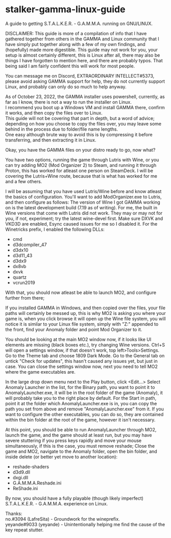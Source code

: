 # stalker-gamma-linux-guide
A guide to getting S.T.A.L.K.E.R. - G.A.M.M.A. running on GNU/LINUX.

DISCLAIMER:
This guide is more of a compilation of info that I have gathered together from others in the GAMMA and Linux community that I have simply put together along with a few of my own findings, and (hopefully) made more digestible. This guide may not work for you, your setup is almost certainly different, this is Linux after all, there may also be things I have forgotten to mention here, and there are probably typos. That being said I am fairly confident this will work for most people.

You can message me on Discord, EXTRAORDINARY INTELLECT#5373, please avoid asking GAMMA support for help, they do not currently support Linux, and probably can only do so much to help anyway.

As of October 23, 2022, the GAMMA installer uses powershell, currently, as far as I know, there is not a way to run the installer on Linux.<br />I recommend you boot up a Windows VM and install GAMMA there, confirm it works, and then copy the files over to Linux.<br />This guide will not be covering that part in depth, but a word of advice; depending on how you choose to copy the files over, you may leave some behind in the process due to folder/file name lengths.<br />One easy although brute way to avoid this is by compressing it before transferring, and then extracting it in Linux.

Okay, you have the GAMMA files on your distro ready to go, now what?

You have two options, running the game through Lutris with Wine, or you can try adding MO2 (Mod Organizer 2) to Steam, and running it through Proton, this has worked for atleast one person on SteamDeck. I will be covering the Lutris+Wine route, because that is what has worked for me and a few others.

I will be assuming that you have used Lutris/Wine before and know atleast the basics of configuration.
You'll want to add ModOrganizer.exe to Lutris, and then configure as follows:
The version of Wine I got GAMMA working on is the latest development build (7.19 as of writing). For me, the built in Wine versions that come with Lutris did not work. They may or may not for you, if not, experiment; try the latest wine-devel first.
Make sure DXVK and VKD3D are enabled, Esync caused issues for me so I disabled it.
For the Winetricks prefix, I enabled the following DLLs:
- cmd
- d3dcompiler_47
- d3dx10
- d3d11_43
- d3dx9
- dx8vb
- dxvk
- quartz
- vcrun2019

With that, you should now atleast be able to launch MO2, and configure further from there;

If you installed GAMMA in Windows, and then copied over the files, your file paths will certainly be messed up, this is why MO2 is asking you where your game is, when you click browse it will open up the Wine file system, you will notice it is similar to your Linux file system, simply with "Z:\" appended to the front, find your Anomaly folder and point Mod Organizer to it.

You should be looking at the main MO2 window now, if it looks like UI elements are missing (black boxes etc.), try changing Wine versions.
Ctrl+S will open a settings window, if that doesn't work, top left>Tools>Settings.
Go to the Theme tab and choose 1809 Dark Mode.
Go to the General tab on untick "Check for updates", this hasn't caused any issues yet, but just in case.
You can close the settings window now, next you need to tell MO2 where the game executables are.

In the large drop down menu next to the Play button, click <Edit...>
Select Anomaly Launcher in the list, for the Binary path, you want to point it to AnomalyLauncher.exe, it will be in the root folder of the game (Anomaly), it will probably take you to the right place by default.
For the Start in path, point it at the folder which AnomalyLauncher.exe is in, you can copy the path you set from above and remove "AnomalyLauncher.exe" from it.
If you want to configure the other executables, you can do so, they are contained within the bin folder at the root of the game, however it isn't necessary.

At this point, you should be able to run AnomalyLauncher through MO2, launch the game, and the game should at least run, but you may have severe stuttering if you press keys rapidly and move your mouse simultaneously, if this is the case, you must remove reshade;
Close the game and MO2, navigate to the Anomaly folder, open the bin folder, and inside delete (or better yet move to another location):
- reshade-shaders
- d3d9.dll
- dxgi.dll
- G.A.M.M.A.Reshade.ini
- ReShade.ini

By now, you should have a fully playable (though likely imperfect) S.T.A.L.K.E.R. - G.A.M.M.A. experience on Linux.


Thanks:<br />no.#3094 (LafreSita) - Groundwork for the wineprefix.<br />yeyande#9033 (yeyande) - Unintentionally helping me find the cause of the key repeat stutter.






